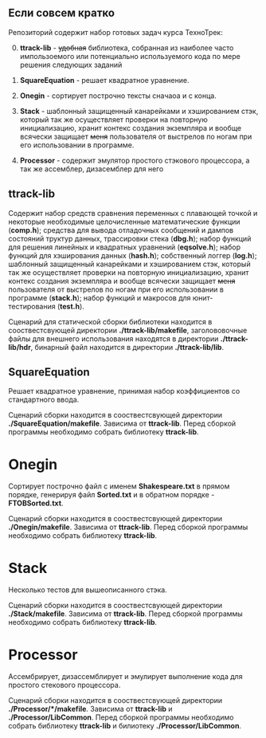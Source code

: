 ## Если совсем кратко

Репозиторий содержит набор готовых задач курса ТехноТрек:

0. **ttrack-lib** - ~~удобная~~ библиотека, собранная из наиболее часто импользоемого или потенциально используемого кода по мере решения следующих заданий

1. **SquareEquation** - решает квадратное уравнение.

2. **Onegin** - сортирует построчно тексты сначаоа и с конца.

3. **Stack** - шаблонный защищенный канарейками и хэшированием стэк, который так же осуществляет проверки на повторную инициализацию,
  хранит контекс создания экземпляра и вообще всячески защищает ~~меня~~ пользователя от выстрелов по ногам при его
  использовании в программе.
  
4. **Processor** - содержит эмулятор простого стэкового процессора, а так же ассемблер, дизасемблер для него

## ttrack-lib

Содержит набор средств сравнения переменных с плавающей точкой и некоторые необходимые целочисленные математические функции (**comp.h**);
средства для вывода отладочных сообщений и дампов состояний труктур данных, трассировки стека (**dbg.h**);
набор функций для решения линейных и квадратных уравнений (**eqsolve.h**);
набор функций для хэширования данных (**hash.h**);
собственный логгер (**log.h**);
шаблонный защищенный канарейками и хэшированием стэк, который так же осуществляет проверки на повторную инициализацию,
хранит контекс создания экземпляра и вообще всячески защищает ~~меня~~ пользователя от выстрелов по ногам при его
использовании в программе (**stack.h**);
набор функций и макросов для юнит-тестирования (**test.h**).

Сценарий для статической сборки библиотеки находится в сооствестсвующей директории **./ttrack-lib/makefile**, заголововочные файлы для
внешнего использования находятся в директории **./ttrack-lib/hdr**, бинарный файл находится в директории **./ttrack-lib/lib**.

## SquareEquation

Решает квадратное уравнение, принимая набор коэффициентов со стандартного ввода.

Сценарий сборки находится в сооствестсвующей директории **./SquareEquation/makefile**. Зависима от **ttrack-lib**. 
Перед сборкой программы необходимо собрать библиотеку **ttrack-lib**.

# Onegin

Сортирует построчно файл с именем **Shakespeare.txt** в прямом порядке, генерируя файл **Sorted.txt** и в обратном порядке - **FTOBSorted.txt**.

Сценарий сборки находится в сооствестсвующей директории **./Onegin/makefile**. Зависима от **ttrack-lib**. 
Перед сборкой программы необходимо собрать библиотеку **ttrack-lib**.

# Stack

Несколько тестов для вышеописанного стэка.

Сценарий сборки находится в сооствестсвующей директории **./Stack/makefile**. Зависима от **ttrack-lib**. 
Перед сборкой программы необходимо собрать библиотеку **ttrack-lib**.

# Processor

Ассембрирует, дизассемблирует и эмулирует выполнение кода для простого стекового процессора.

Сценарий сборки находится в сооствестсвующей директории **./Processor/*/makefile**. Зависима от **ttrack-lib** и **./Processor/LibCommon**. 
Перед сборкой программы необходимо собрать библиотеку **ttrack-lib** и билиотеку **./Processor/LibCommon**.
